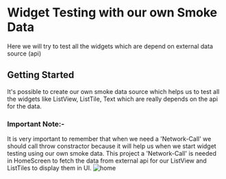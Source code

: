 # Widget Testing with our own Smoke Data

Here we will try to test all the widgets which are depend on external data source (api)

## Getting Started

It's possible to create our own smoke data source which helps us to test all the widgets like ListView, ListTile, Text which are really depends on the api for the data.


### Important Note:-

It is very important to remember that when we need a 'Network-Call' we should call throw constractor because it will help us when we start widget testing using our own smoke data. This project a 'Network-Call' is needed in HomeScreen to fetch the data from external api for our ListView and  ListTiles to display them in UI.
![home](https://github.com/bzamanbd/widget_testing_using_own_mock_data/assets/90719674/750eaf8c-1a0a-4bcb-a04a-e405057e5771)

